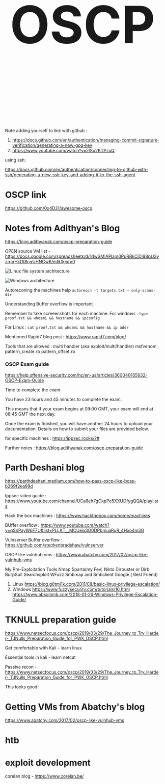 <div style="font-size:84px;text-align:center;">
    <h1>OSCP<h1>
</div>

Note adding yourself to link with github : 
1. https://docs.github.com/en/authentication/managing-commit-signature-verification/generating-a-new-gpg-key
2. https://www.youtube.com/watch?v=2ISu2KTPzuQ

using ssh:

https://docs.github.com/en/authentication/connecting-to-github-with-ssh/generating-a-new-ssh-key-and-adding-it-to-the-ssh-agent
   
# OSCP link
https://github.com/0x4D31/awesome-oscp

# Notes from Adithyan's Blog

https://blog.adithyanak.com/oscp-preparation-guide

OPEN source VM list - https://docs.google.com/spreadsheets/d/1dwSMIAPIam0PuRBkCiDI88pU3yzrqqHkDtBngUHNCw8/edit#gid=0

![Linux file system architecture](https://cdn-images-1.medium.com/max/800/0*rOZTLGBULgHhS2p_.png)

![Windows architecture](https://cdn-images-1.medium.com/max/800/0*I-5KzneqUHfF7bHR.png)

Autoreconing the machines help
`autorecon -t targets.txt — only-scans-dir`

Understanding Buffer overflow is important

Remember to take screeenshots for each machine:
For windows : 
`type proof.txt && whoami && hostname && ipconfig`

For Linux :
`cat proof.txt && whoami && hostname && ip addr`

Mentioned Rapid7 blog post : https://www.rapid7.com/blog/

Tools that are allowed :
    multi handler (aka exploit/multi/handler)
    msfvenom
    pattern_create.rb
    pattern_offset.rb

### OSCP Exam guide
https://help.offensive-security.com/hc/en-us/articles/360040165632-OSCP-Exam-Guide

Time to complete the exam

You have 23 hours and 45 minutes to complete the exam.

This means that if your exam begins at 09:00 GMT, your exam will end at 08:45 GMT the next day.

Once the exam is finished, you will have another 24 hours to upload your documentation. Details on how to submit your files are provided below.

for specific machines : https://ippsec.rocks/?#

Further notes : https://blog.adithyanak.com/oscp-preparation-guide

# Parth Deshani blog
https://parthdeshani.medium.com/how-to-pass-oscp-like-boss-b269f2ea99d

Ippsec video guide : https://www.youtube.com/channel/UCa6eh7gCkpPo5XXUDfygQQA/playlists

Hack the box machines : https://www.hackthebox.com/home/machines

BUffer overflow : https://www.youtube.com/watch?v=qSnPayW6F7U&list=PLLKT__MCUeix3O0DPbmuaRuR_4Hxo4m3G

Vulnserver Buffer overflow : https://github.com/stephenbradshaw/vulnserver

OSCP like vulnhub vms : https://www.abatchy.com/2017/02/oscp-like-vulnhub-vms

My Pre-Exploitation Tools
Nmap
Sparta(my Fev)
Nikto
Dirbuster or Dirb
BurpSuit
Searchsploit
WFuzz
Smbmap and Smbclient
Google ( Best Friend)

1. Linux
https://blog.g0tmi1k.com/2011/08/basic-linux-privilege-escalation/
2. Windows
https://www.fuzzysecurity.com/tutorials/16.html
https://www.absolomb.com/2018-01-26-Windows-Privilege-Escalation-Guide/


# TKNULL preparation guide

https://www.netsecfocus.com/oscp/2019/03/29/The_Journey_to_Try_Harder-_TJNulls_Preparation_Guide_for_PWK_OSCP.html

Get comfortable with Kali - learn linux

Essential tools in kali - learn netcat

Passive recon - https://www.netsecfocus.com/oscp/2019/03/29/The_Journey_to_Try_Harder-_TJNulls_Preparation_Guide_for_PWK_OSCP.html

This looks good!

# Getting VMs from Abatchy's blog
https://www.abatchy.com/2017/02/oscp-like-vulnhub-vms


# htb


# exploit development

corelan blog - 
https://www.corelan.be/

